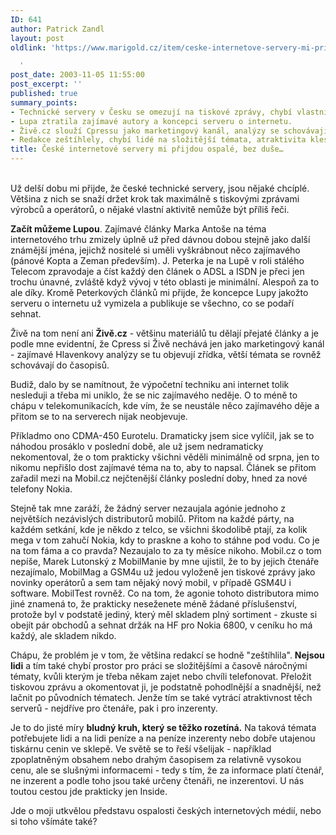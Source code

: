 ```yaml
---
ID: 641
author: Patrick Zandl
layout: post
oldlink: 'https://www.marigold.cz/item/ceske-internetove-servery-mi-prijdou-ospale-bez-duse

  '
post_date: 2003-11-05 11:55:00
post_excerpt: ''
published: true
summary_points:
- Technické servery v Česku se omezují na tiskové zprávy, chybí vlastní aktivita.
- Lupa ztratila zajímavé autory a koncepci serveru o internetu.
- Živě.cz slouží Cpressu jako marketingový kanál, analýzy se schovávají.
- Redakce zeštíhlely, chybí lidé na složitější témata, atraktivita klesá.
title: České internetové servery mi přijdou ospalé, bez duše…
---
```


<p>
<BR>Už delší dobu mi přijde, že české technické servery, jsou nějaké chcíplé. Většina z nich se snaží držet krok tak maximálně s tiskovými zprávami výrobců a operátorů, o nějaké vlastní aktivitě nemůže být příliš řeči. </p>

<p>
<STRONG>Začít můžeme Lupou</STRONG>. Zajímavé články Marka Antoše na téma internetového trhu zmizely úplně už před dávnou dobou stejně jako další známější jména, jejichž nositelé si uměli vyškrábnout něco zajímavého (pánové Kopta a Zeman především). J. Peterka je na Lupě v roli stálého Telecom zpravodaje a číst každý den článek o ADSL a ISDN je přeci jen trochu únavné, zvláště když vývoj v této oblasti je minimální. Alespoň za to ale díky. Kromě Peterkových článků mi přijde, že koncepce Lupy jakožto serveru o internetu už vymizela a publikuje se všechno, co se podaří sehnat. </p>

<p>
Živě na tom není ani <STRONG>Živě.cz</STRONG> - většinu materiálů tu dělají přejaté články a je podle mne evidentní, že Cpress si Živě nechává jen jako marketingový kanál - zajímavé Hlavenkovy analýzy se tu objevují zřídka, větší témata se rovněž schovávají do časopisů. </p>

<p>
Budiž, dalo by se namítnout, že výpočetní techniku ani internet tolik nesleduji a třeba mi uniklo, že se nic zajímavého neděje. O to méně to chápu v telekomunikacích, kde vím, že se neustále něco zajímavého děje a přitom se to na serverech nijak neobjevuje. </p>

<p>
Příkladmo ono CDMA-450 Eurotelu. Dramaticky jsem sice vylíčil, jak se to náhodou prosáklo v poslední době, ale už jsem nedramaticky nekomentoval, že o tom prakticky všichni věděli minimálně od srpna, jen to nikomu nepřišlo dost zajímavé téma na to, aby to napsal. Článek se přitom zařadil mezi na Mobil.cz nejčtenější články poslední doby, hned za nové telefony Nokia. </p>

<p>
Stejně tak mne zaráží, že žádný server nezaujala agónie jednoho z největších nezávislých distributorů mobilů. Přitom na každé párty, na každém setkání, kde je někdo z telco, se všichni škodolibě ptají, za kolik mega v tom zahučí Nokia, kdy to praskne a koho to stáhne pod vodu. Co je na tom fáma a co pravda? Nezaujalo to za ty měsíce nikoho. Mobil.cz o tom nepíše, Marek Lutonský z MobilManie by mne ujistil, že to by jejich čtenáře nezajímalo, MobilMag a GSM4u už jedou vyloženě jen tiskové zprávy jako novinky operátorů a sem tam nějaký nový mobil, v případě GSM4U i software. MobilTest rovněž. Co na tom, že agonie tohoto distributora mimo jiné znamená to, že prakticky neseženete méně žádané příslušenství, protože byl v podstatě jediný, který měl skladem plný sortiment - zkuste si obejít pár obchodů a sehnat držák na HF pro Nokia 6800, v ceníku ho má každý, ale skladem nikdo. </p>

<p>
Chápu, že problém je v tom, že většina redakcí se hodně "zeštíhlila". <STRONG>Nejsou lidi</STRONG> a tím také chybí prostor pro práci se složitějšími a časově náročnými tématy, kvůli kterým je třeba někam zajet nebo chvíli telefonovat. Přeložit tiskovou zprávu a okomentovat ji, je podstatně pohodlnější a snadnější, než lačnit po původních tématech. Jenže tím se také vytrácí atraktivnost těch serverů - nejdříve pro čtenáře, pak i pro inzerenty. </p>

<p>
Je to do jisté míry <STRONG>bludný kruh, který se těžko rozetíná.</STRONG> Na taková témata potřebujete lidi a na lidi peníze a na peníze inzerenty nebo dobře utajenou tiskárnu cenin ve sklepě. Ve světě se to řeší všelijak - například zpoplatněným obsahem nebo drahým časopisem za relativně vysokou cenu, ale se slušnými informacemi - tedy s tím, že za informace platí čtenář, ne inzerent a podle toho jsou také určeny čtenáři, ne inzerentovi. U nás toutou cestou jde prakticky jen Inside.</p>

<p>
Jde o moji utkvělou představu ospalosti českých internetových médií, nebo si toho všímáte také?</p>